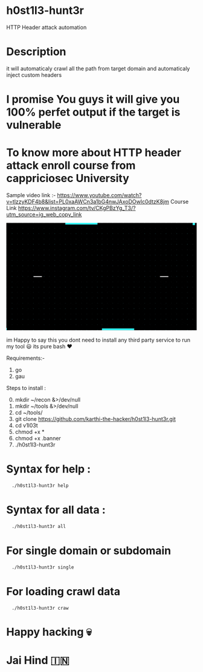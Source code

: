 # h0st1l3-hunt3r
HTTP Header attack automation 

# Description
it will automaticaly crawl all the path from target domain and automaticaly inject 
custom headers

# I promise You guys it will give you 100% perfet output if the target is vulnerable

# To know more about HTTP header attack enroll course from cappriciosec University

Sample video link :- https://www.youtube.com/watch?v=tlzzyKDF4b8&list=PL0xaAWCn3a1bG4nwJAxoDOwIc0dtzK8jm
Course Link https://www.instagram.com/tv/CKgPBzYg_T3/?utm_source=ig_web_copy_link

![alt text](https://raw.githubusercontent.com/karthi-the-hacker/h0st1l3-hunt3r/main/logo.gif)


im Happy to say this you dont need to install any third party service to run my tool 😃
its pure bash ❤️️

Requirements:-
1. go
2. gau

Steps to install :

0. mkdir ~/recon &>/dev/null
1. mkdir ~/tools &>/dev/null
2. cd ~/tools/
3. git clone https://github.com/karthi-the-hacker/h0st1l3-hunt3r.git
4. cd v1l03t
5. chmod +x *
6. chmod +x .banner
7. ./h0st1l3-hunt3r 


# Syntax for help :
      ./h0st1l3-hunt3r help
# Syntax for all data :
      ./h0st1l3-hunt3r all
# For single domain or subdomain 
      ./h0st1l3-hunt3r single
       
# For loading crawl data
      ./h0st1l3-hunt3r craw
      
# Happy hacking 💀
# Jai Hind 🇮🇳
